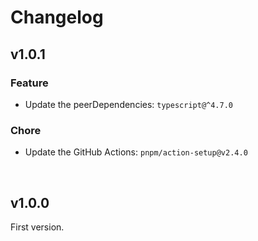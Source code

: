 # Changelog

## v1.0.1

### Feature

- Update the peerDependencies: `typescript@^4.7.0`

### Chore

- Update the GitHub Actions: `pnpm/action-setup@v2.4.0`

<br>

## v1.0.0

First version.
